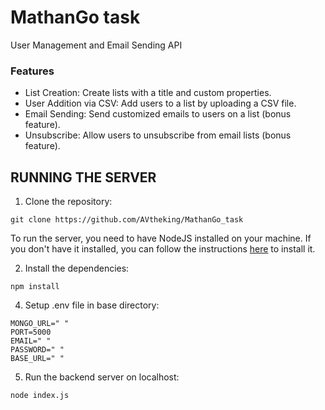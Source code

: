 # MathanGo task

User Management and Email Sending API

### Features
- List Creation: Create lists with a title and custom properties.
- User Addition via CSV: Add users to a list by uploading a CSV file.
- Email Sending: Send customized emails to users on a list (bonus feature).
- Unsubscribe: Allow users to unsubscribe from email lists (bonus feature).

## RUNNING THE SERVER


1. Clone the repository:

```CMD
git clone https://github.com/AVtheking/MathanGo_task
```
To run the server, you need to have NodeJS installed on your machine. If you don't have it installed, you can follow the instructions [here](https://nodejs.org/en//) to install it.



2. Install the dependencies: 

```CMD
npm install
```


4. Setup .env file in base directory:

```
MONGO_URL=" "
PORT=5000
EMAIL=" "
PASSWORD=" "
BASE_URL=" "

```


5. Run the backend server on localhost:

```CMD
node index.js
```

